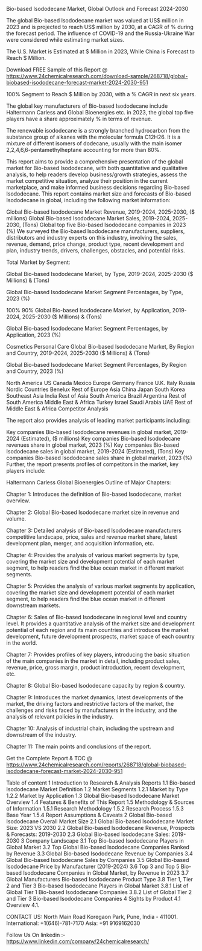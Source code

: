 Bio-based Isododecane Market, Global Outlook and Forecast 2024-2030

The global Bio-based Isododecane market was valued at US$ million in 2023 and is projected to reach US$ million by 2030, at a CAGR of % during the forecast period. The influence of COVID-19 and the Russia-Ukraine War were considered while estimating market sizes.

The U.S. Market is Estimated at $ Million in 2023, While China is Forecast to Reach $ Million.

Download FREE Sample of this Report @ https://www.24chemicalresearch.com/download-sample/268718/global-biobased-isododecane-forecast-market-2024-2030-951

100% Segment to Reach $ Million by 2030, with a % CAGR in next six years.

The global key manufacturers of Bio-based Isododecane include Haltermann Carless and Global Bioenergies etc. in 2023, the global top five players have a share approximately % in terms of revenue.

The renewable isododecane is a strongly branched hydrocarbon from the substance group of alkanes with the molecular formula C12H26. It is a mixture of different isomers of dodecane, usually with the main isomer 2,2,4,6,6-pentamethylheptane accounting for more than 80%.

This report aims to provide a comprehensive presentation of the global market for Bio-based Isododecane, with both quantitative and qualitative analysis, to help readers develop business/growth strategies, assess the market competitive situation, analyze their position in the current marketplace, and make informed business decisions regarding Bio-based Isododecane. This report contains market size and forecasts of Bio-based Isododecane in global, including the following market information:

Global Bio-based Isododecane Market Revenue, 2019-2024, 2025-2030, ($ millions)
Global Bio-based Isododecane Market Sales, 2019-2024, 2025-2030, (Tons)
Global top five Bio-based Isododecane companies in 2023 (%)
We surveyed the Bio-based Isododecane manufacturers, suppliers, distributors and industry experts on this industry, involving the sales, revenue, demand, price change, product type, recent development and plan, industry trends, drivers, challenges, obstacles, and potential risks.

Total Market by Segment:

Global Bio-based Isododecane Market, by Type, 2019-2024, 2025-2030 ($ Millions) & (Tons)

Global Bio-based Isododecane Market Segment Percentages, by Type, 2023 (%)

100%
90%
Global Bio-based Isododecane Market, by Application, 2019-2024, 2025-2030 ($ Millions) & (Tons)

Global Bio-based Isododecane Market Segment Percentages, by Application, 2023 (%)

Cosmetics
Personal Care
Global Bio-based Isododecane Market, By Region and Country, 2019-2024, 2025-2030 ($ Millions) & (Tons)

Global Bio-based Isododecane Market Segment Percentages, By Region and Country, 2023 (%)

North America
US
Canada
Mexico
Europe
Germany
France
U.K.
Italy
Russia
Nordic Countries
Benelux
Rest of Europe
Asia
China
Japan
South Korea
Southeast Asia
India
Rest of Asia
South America
Brazil
Argentina
Rest of South America
Middle East & Africa
Turkey
Israel
Saudi Arabia
UAE
Rest of Middle East & Africa
Competitor Analysis

The report also provides analysis of leading market participants including:

Key companies Bio-based Isododecane revenues in global market, 2019-2024 (Estimated), ($ millions)
Key companies Bio-based Isododecane revenues share in global market, 2023 (%)
Key companies Bio-based Isododecane sales in global market, 2019-2024 (Estimated), (Tons)
Key companies Bio-based Isododecane sales share in global market, 2023 (%)
Further, the report presents profiles of competitors in the market, key players include:

Haltermann Carless
Global Bioenergies
Outline of Major Chapters:

Chapter 1: Introduces the definition of Bio-based Isododecane, market overview.

Chapter 2: Global Bio-based Isododecane market size in revenue and volume.

Chapter 3: Detailed analysis of Bio-based Isododecane manufacturers competitive landscape, price, sales and revenue market share, latest development plan, merger, and acquisition information, etc.

Chapter 4: Provides the analysis of various market segments by type, covering the market size and development potential of each market segment, to help readers find the blue ocean market in different market segments.

Chapter 5: Provides the analysis of various market segments by application, covering the market size and development potential of each market segment, to help readers find the blue ocean market in different downstream markets.

Chapter 6: Sales of Bio-based Isododecane in regional level and country level. It provides a quantitative analysis of the market size and development potential of each region and its main countries and introduces the market development, future development prospects, market space of each country in the world.

Chapter 7: Provides profiles of key players, introducing the basic situation of the main companies in the market in detail, including product sales, revenue, price, gross margin, product introduction, recent development, etc.

Chapter 8: Global Bio-based Isododecane capacity by region & country.

Chapter 9: Introduces the market dynamics, latest developments of the market, the driving factors and restrictive factors of the market, the challenges and risks faced by manufacturers in the industry, and the analysis of relevant policies in the industry.

Chapter 10: Analysis of industrial chain, including the upstream and downstream of the industry.

Chapter 11: The main points and conclusions of the report.

Get the Complete Report & TOC @ https://www.24chemicalresearch.com/reports/268718/global-biobased-isododecane-forecast-market-2024-2030-951

Table of content
1 Introduction to Research & Analysis Reports
1.1 Bio-based Isododecane Market Definition
1.2 Market Segments
1.2.1 Market by Type
1.2.2 Market by Application
1.3 Global Bio-based Isododecane Market Overview
1.4 Features & Benefits of This Report
1.5 Methodology & Sources of Information
1.5.1 Research Methodology
1.5.2 Research Process
1.5.3 Base Year
1.5.4 Report Assumptions & Caveats
2 Global Bio-based Isododecane Overall Market Size
2.1 Global Bio-based Isododecane Market Size: 2023 VS 2030
2.2 Global Bio-based Isododecane Revenue, Prospects & Forecasts: 2019-2030
2.3 Global Bio-based Isododecane Sales: 2019-2030
3 Company Landscape
3.1 Top Bio-based Isododecane Players in Global Market
3.2 Top Global Bio-based Isododecane Companies Ranked by Revenue
3.3 Global Bio-based Isododecane Revenue by Companies
3.4 Global Bio-based Isododecane Sales by Companies
3.5 Global Bio-based Isododecane Price by Manufacturer (2019-2024)
3.6 Top 3 and Top 5 Bio-based Isododecane Companies in Global Market, by Revenue in 2023
3.7 Global Manufacturers Bio-based Isododecane Product Type
3.8 Tier 1, Tier 2 and Tier 3 Bio-based Isododecane Players in Global Market
3.8.1 List of Global Tier 1 Bio-based Isododecane Companies
3.8.2 List of Global Tier 2 and Tier 3 Bio-based Isododecane Companies
4 Sights by Product
4.1 Overview
4.1.

CONTACT US:
North Main Road Koregaon Park, Pune, India - 411001.
International: +1(646)-781-7170
Asia: +91 9169162030

Follow Us On linkedin :- https://www.linkedin.com/company/24chemicalresearch/
